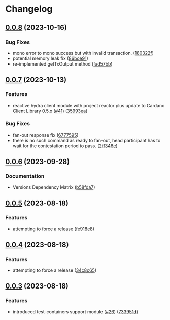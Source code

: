 # Changelog

## [0.0.8](https://github.com/cardano-foundation/hydra-java/compare/v0.0.7...v0.0.8) (2023-10-16)


### Bug Fixes

* mono error to mono success but with invalid transaction. ([180322f](https://github.com/cardano-foundation/hydra-java/commit/180322feb7eeaee0515b9ee35683ea0b36bc9ebf))
* potential memory leak fix ([86bce91](https://github.com/cardano-foundation/hydra-java/commit/86bce9181f7b8933308111bc578d3a17655363fc))
* re-implemented getTxOutput method ([fad57bb](https://github.com/cardano-foundation/hydra-java/commit/fad57bb12f20215ccbb67bea53bfce40220a91ce))

## [0.0.7](https://github.com/cardano-foundation/hydra-java/compare/v0.0.6...v0.0.7) (2023-10-13)


### Features

* reactive hydra client module with project reactor plus update to Cardano Client Library 0.5.x ([#41](https://github.com/cardano-foundation/hydra-java/issues/41)) ([35993ea](https://github.com/cardano-foundation/hydra-java/commit/35993eab98560819dc4df5da008f8225ac674e22))


### Bug Fixes

* fan-out response fix ([6777595](https://github.com/cardano-foundation/hydra-java/commit/6777595e65b61afc600d1f429cb767f197c323e4))
* there is no such command as ready to fan-out, head participant has to wait for the contestation period to pass. ([2ff346e](https://github.com/cardano-foundation/hydra-java/commit/2ff346eb46bd147171202bb081675990c9afd106))

## [0.0.6](https://github.com/cardano-foundation/hydra-java/compare/v0.0.5...v0.0.6) (2023-09-28)


### Documentation

* Versions Dependency Matrix ([b58fda7](https://github.com/cardano-foundation/hydra-java/commit/b58fda73f35ca828fa5793e1c68a9b97c41fb34d))

## [0.0.5](https://github.com/cardano-foundation/hydra-java/compare/v0.0.4...v0.0.5) (2023-08-18)


### Features

* attempting to force a release ([fe918e8](https://github.com/cardano-foundation/hydra-java/commit/fe918e85a6b8ae2a8b48e6e3d8f97348c10ce834))

## [0.0.4](https://github.com/cardano-foundation/hydra-java/compare/v0.0.3...v0.0.4) (2023-08-18)


### Features

* attempting to force a release ([34c8c65](https://github.com/cardano-foundation/hydra-java/commit/34c8c65ca8066cb858ccd423ad950eaca68a0b02))

## [0.0.3](https://github.com/cardano-foundation/hydra-java/compare/v0.0.2...v0.0.3) (2023-08-18)


### Features

* introduced test-containers support module ([#26](https://github.com/cardano-foundation/hydra-java/issues/26)) ([733951d](https://github.com/cardano-foundation/hydra-java/commit/733951dec14113105cd184c6990a873a7b284561))
